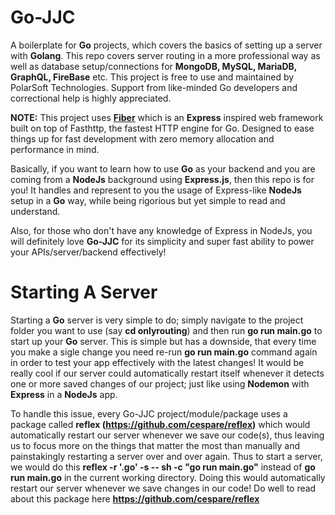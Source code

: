 # Go-JJC
A boilerplate for **Go** projects, which covers the basics of setting up a server with **Golang**. This repo covers server routing in a more professional way as well as database setup/connections for **MongoDB, MySQL, MariaDB, GraphQL, FireBase** etc. This project is free to use and maintained by PolarSoft Technologies. Support from like-minded Go developers and correctional help is highly appreciated.

**NOTE:**
This project uses **<a href="https://docs.gofiber.io/">Fiber</a>** which is an **Express** inspired web framework built on top of Fasthttp, the fastest HTTP engine for Go. Designed to ease things up for fast development with zero memory allocation and performance in mind.

Basically, if you want to learn how to use **Go** as your backend and you are coming from a **NodeJs** background using **Express.js**, then this repo is for you! It handles and represent to you the usage of Express-like **NodeJs** setup in a **Go** way, while being rigorious but yet simple to read and understand.

Also, for those who don't have any knowledge of Express in NodeJs, you will definitely love **Go-JJC** for its simplicity and super fast ability to power your APIs/server/backend effectively!


# Starting A Server
Starting a **Go** server is very simple to do; simply navigate to the project folder you want to use (say **cd onlyrouting**) and then run **go run main.go** to start up your **Go** server. This is simple but has a downside, that every time you make a sigle change you need re-run **go run main.go** command again in order to test your app effectively with the latest changes! 
It would be really cool if our server could automatically restart itself whenever it detects one or more saved changes of our project; just like using **Nodemon** with **Express** in a **NodeJs** app.

To handle this issue, every Go-JJC project/module/package uses a package called **reflex (https://github.com/cespare/reflex)** which would automatically restart our server whenever we save our code(s), thus leaving us to focus more on the things that matter the most than manually and painstakingly restarting a server over and over again.
Thus to start a server, we would do this **reflex -r '\.go' -s -- sh -c "go run main.go"** instead of **go run main.go** in the current working directory.
Doing this would automatically restart our server whenever we save changes in our code! 
Do well to read about this package here **https://github.com/cespare/reflex**
